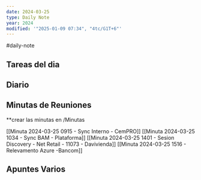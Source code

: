 ```yaml
---
date: 2024-03-25
type: Daily Note
year: 2024
modified: '"2025-01-09 07:34", "4tc/G1T+6"'
---
```

#daily-note

## Tareas del dia

## Diario

## Minutas de Reuniones
**crear las minutas en /Minutas

[[Minuta 2024-03-25 0915 - Sync Interno - CemPRO]]
[[Minuta 2024-03-25 1034 - Sync BAM - Plataforma]]
[[Minuta 2024-03-25 1401 - Sesion Discovery - Net Retail - 11073 - Davivienda]]
[[Minuta 2024-03-25 1516 - Relevamento Azure -Bancom]]

## Apuntes Varios